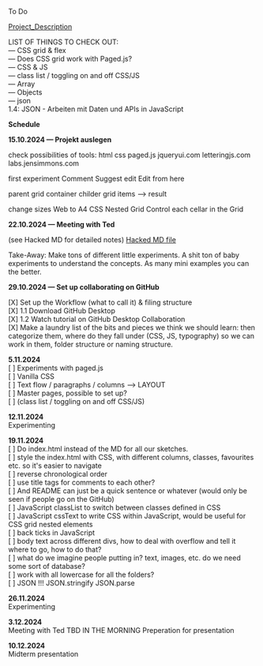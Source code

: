 To Do

[Project_Description](HS24_IP_Yagcioglu-Alper_Taennler-Siiri_REV.pdf)

LIST OF THINGS TO CHECK OUT:  
— CSS grid & flex  
— Does CSS grid work with Paged.js?  
— CSS & JS  
— class list / toggling on and off CSS/JS  
— Array  
— Objects  
— json  
1.4: JSON - Arbeiten mit Daten und APIs in JavaScript

**Schedule**

**15.10.2024 — Projekt auslegen**

check possibilities of tools:
html
css
paged.js
jqueryui.com
letteringjs.com
labs.jensimmons.com

first experiment
Comment
Suggest edit
Edit from here

parent
grid container
childer
grid items
–> result

change sizes Web to A4
CSS Nested Grid
Control each cellar in the Grid

**22.10.2024 — Meeting with Ted**

(see Hacked MD for detailed notes)
[Hacked MD file](https://hackmd.io/SSLkuaU9RfeTpcE6LhCBSw)

Take-Away: Make tons of different little experiments. A shit ton of baby experiments to understand the concepts. As many mini examples you can the better.

**29.10.2024 — Set up collaborating on GitHub**

[X] Set up the Workflow (what to call it) & filing structure  
[X] 1.1 Download GitHub Desktop  
[X] 1.2 Watch tutorial on GitHub Desktop Collaboration  
[X] Make a laundry list of the bits and pieces we think we should learn: then categorize them, where do they fall under (CSS, JS, typography) so we can work in them, folder structure or naming structure.

**5.11.2024**  
[ ] Experiments with paged.js  
[ ] Vanilla CSS  
[ ] Text flow / paragraphs / columns —> LAYOUT  
[ ] Master pages, possible to set up?  
[ ] (class list / toggling on and off CSS/JS)

**12.11.2024**  
Experimenting

**19.11.2024**  
[ ] Do index.html instead of the MD for all our sketches.  
[ ] style the index.html with CSS, with different columns, classes, favourites etc. so it's easier to navigate  
[ ] reverse chronological order  
[ ] use title tags for comments to each other?  
[ ] And README can just be a quick sentence or whatever (would only be seen if people go on the GitHub)  
[ ] JavaScript classList to switch between classes defined in CSS  
[ ] JavaScript cssText to write CSS within JavaScript, would be useful for CSS grid nested elements  
[ ] back ticks in JavaScript  
[ ] body text across different divs, how to deal with overflow and tell it where to go, how to do that?  
[ ] what do we imagine people putting in? text, images, etc. do we need some sort of database?  
[ ] work with all lowercase for all the folders?  
[ ] JSON !!! JSON.stringify JSON.parse

**26.11.2024**  
Experimenting

**3.12.2024**  
Meeting with Ted TBD IN THE MORNING
Preperation for presentation

**10.12.2024**  
Midterm presentation
